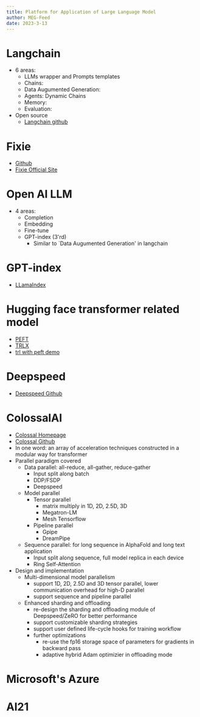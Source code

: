 ```yaml
---
title: Platform for Application of Large Language Model
author: MEG-Feed
date: 2023-3-13
---
```


# Langchain
- 6 areas:
   - LLMs wrapper and Prompts templates
   - Chains:
   - Data Augumented Generation:
   - Agents: Dynamic Chains
   - Memory:
   - Evaluation:
- Open source
   - [Langchain github](https://github.com/hwchase17/langchain)

# Fixie
- [Github](https://github.com/fixie-ai/fixie-sdk)
- [Fixie Official Site](https://www.fixie.ai/)

# Open AI LLM
- 4 areas:
   - Completion
   - Embedding
   - Fine-tune
   - GPT-index (3'rd) 
      - Similar to `Data Augumented Generation' in langchain

# GPT-index
- [LLamaIndex](https://github.com/jerryjliu/llama_index)

# Hugging face transformer related model
- [PEFT](https://github.com/huggingface/peft)
- [TRLX](https://github.com/CarperAI/trlx)
- [trl with peft demo](https://huggingface.co/blog/trl-peft)

# Deepspeed
- [Deepspeed Github](https://github.com/microsoft/DeepSpeed)

# ColossalAI
- [Colossal Homepage](https://colossalai.org/)
- [Colossal Github](https://github.com/hpcaitech/ColossalAI)
- In one word: an array of acceleration techniques constructed in a modular way for transformer
- Parallel paradigm covered
   - Data parallel: all-reduce, all-gather, reduce-gather
      - Input split along batch
      - DDP/FSDP
      - Deepspeed
   - Model parallel
      - Tensor parallel
         - matrix multiply in 1D, 2D, 2.5D, 3D
         - Megatron-LM
         - Mesh Tensorflow
      - Pipeline parallel
         - Gpipe
         - DreamPipe
   - Sequence parallel: for long sequence in AlphaFold and long text application
      - Input split along sequence, full model replica in each device
      - Ring Self-Attention
- Design and implementation
   - Multi-dimensional model parallelism
      - support 1D, 2D, 2.5D and 3D tensor parallel, lower communication overhead for high-D parallel
      - support sequence and pipeline parallel
   - Enhanced sharding and offloading
      - re-design the sharding and offloading module of Deepspeed/ZeRO for better performance
      - support customizable sharding strategies
      - support user defined life-cycle hooks for training workflow
      - further optimizations
         - re-use the fp16 storage space of parameters for gradients in backward pass
         - adaptive hybrid Adam optimizier in offloading mode 
# Microsoft's Azure

# AI21